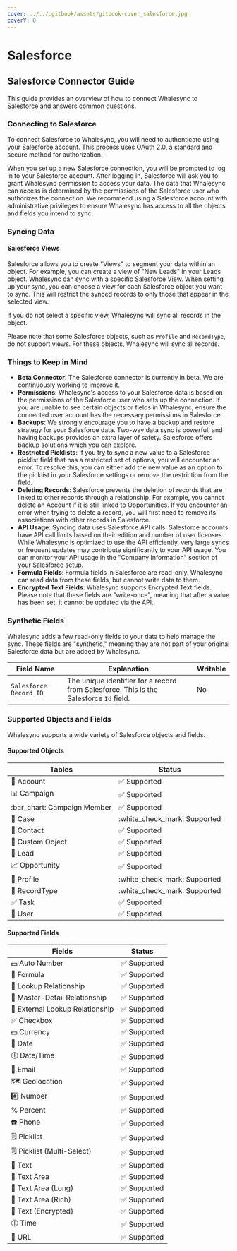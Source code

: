 ```yaml
---
cover: ../../.gitbook/assets/gitbook-cover_salesforce.jpg
coverY: 0
---
```


# Salesforce

## Salesforce Connector Guide

This guide provides an overview of how to connect Whalesync to Salesforce and answers common questions.

### Connecting to Salesforce

To connect Salesforce to Whalesync, you will need to authenticate using your Salesforce account. This process uses OAuth 2.0, a standard and secure method for authorization.

When you set up a new Salesforce connection, you will be prompted to log in to your Salesforce account. After logging in, Salesforce will ask you to grant Whalesync permission to access your data. The data that Whalesync can access is determined by the permissions of the Salesforce user who authorizes the connection. We recommend using a Salesforce account with administrative privileges to ensure Whalesync has access to all the objects and fields you intend to sync.

### Syncing Data

#### Salesforce Views

Salesforce allows you to create "Views" to segment your data within an object. For example, you can create a view of "New Leads" in your Leads object. Whalesync can sync with a specific Salesforce View. When setting up your sync, you can choose a view for each Salesforce object you want to sync. This will restrict the synced records to only those that appear in the selected view.

If you do not select a specific view, Whalesync will sync all records in the object.

Please note that some Salesforce objects, such as `Profile` and `RecordType`, do not support views. For these objects, Whalesync will sync all records.

### Things to Keep in Mind

* **Beta Connector**: The Salesforce connector is currently in beta. We are continuously working to improve it.
* **Permissions**: Whalesync's access to your Salesforce data is based on the permissions of the Salesforce user who sets up the connection. If you are unable to see certain objects or fields in Whalesync, ensure the connected user account has the necessary permissions in Salesforce.
* **Backups**: We strongly encourage you to have a backup and restore strategy for your Salesforce data. Two-way data sync is powerful, and having backups provides an extra layer of safety. Salesforce offers backup solutions which you can explore.
* **Restricted Picklists**: If you try to sync a new value to a Salesforce picklist field that has a restricted set of options, you will encounter an error. To resolve this, you can either add the new value as an option to the picklist in your Salesforce settings or remove the restriction from the field.
* **Deleting Records**: Salesforce prevents the deletion of records that are linked to other records through a relationship. For example, you cannot delete an Account if it is still linked to Opportunities. If you encounter an error when trying to delete a record, you will first need to remove its associations with other records in Salesforce.
* **API Usage**: Syncing data uses Salesforce API calls. Salesforce accounts have API call limits based on their edition and number of user licenses. While Whalesync is optimized to use the API efficiently, very large syncs or frequent updates may contribute significantly to your API usage. You can monitor your API usage in the "Company Information" section of your Salesforce setup.
* **Formula Fields**: Formula fields in Salesforce are read-only. Whalesync can read data from these fields, but cannot write data to them.
* **Encrypted Text Fields**: Whalesync supports Encrypted Text fields. Please note that these fields are "write-once", meaning that after a value has been set, it cannot be updated via the API.

### Synthetic Fields

Whalesync adds a few read-only fields to your data to help manage the sync. These fields are "synthetic," meaning they are not part of your original Salesforce data but are added by Whalesync.

| Field Name             | Explanation                                                                            | Writable |
| ---------------------- | -------------------------------------------------------------------------------------- | -------- |
| `Salesforce Record ID` | The unique identifier for a record from Salesforce. This is the Salesforce `Id` field. | No       |

### Supported Objects and Fields

Whalesync supports a wide variety of Salesforce objects and fields.

#### Supported Objects

| Tables                       | Status                         |
| ---------------------------- | ------------------------------ |
| 👤 Account                   | ✅ Supported                    |
| 📊 Campaign                  | ✅ Supported                    |
| :bar\_chart: Campaign Member | ✅ Supported                    |
| :briefcase: Case             | :white\_check\_mark: Supported |
| 👤 Contact                   | ✅ Supported                    |
| 🧳 Custom Object             | ✅ Supported                    |
| 👤 Lead                      | ✅ Supported                    |
| 📈 Opportunity               | ✅ Supported                    |
| 👤 Profile                   | :white\_check\_mark: Supported |
| :e-mail: RecordType          | :white\_check\_mark: Supported |
| ✅ Task                       | ✅ Supported                    |
| 👤 User                      | ✅ Supported                    |

#### Supported Fields

| Fields                          | Status      |
| ------------------------------- | ----------- |
| 💵 Auto Number                  | ✅ Supported |
| 📝 Formula                      | ✅ Supported |
| 🔎 Lookup Relationship          | ✅ Supported |
| 🤝 Master-Detail Relationship   | ✅ Supported |
| 🔎 External Lookup Relationship | ✅ Supported |
| ✅ Checkbox                      | ✅ Supported |
| 💵 Currency                     | ✅ Supported |
| 📅 Date                         | ✅ Supported |
| 🕕 Date/Time                    | ✅ Supported |
| 📧 Email                        | ✅ Supported |
| 🗺️ Geolocation                 | ✅ Supported |
| #️⃣ Number                      | ✅ Supported |
| % Percent                       | ✅ Supported |
| ☎️ Phone                        | ✅ Supported |
| 🗒️ Picklist                    | ✅ Supported |
| 🗒️ Picklist (Multi-Select)     | ✅ Supported |
| 📘 Text                         | ✅ Supported |
| 📘 Text Area                    | ✅ Supported |
| 📘 Text Area (Long)             | ✅ Supported |
| 📘 Text Area (Rich)             | ✅ Supported |
| 📘 Text (Encrypted)             | ✅ Supported |
| 🕧 Time                         | ✅ Supported |
| 🔗 URL                          | ✅ Supported |
